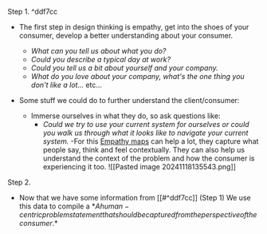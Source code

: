 Step 1. ^ddf7cc

- The first step in design thinking is empathy, get into the shoes of your consumer, develop a better understanding about your consumer.
	- _What can you tell us about what you do?_
	- _Could you describe a typical day at work?_
	- _Could you tell us a bit about yourself and your company._
	- _What do you love about your company, what's the one thing you don't like a lot..._ etc...

- Some stuff we could do to further understand the client/consumer:
	- Immerse ourselves in what they do, so ask questions like:
		- _Could we try to use your current system for ourselves or could you walk us through what it looks like to navigate your current system._
		-For this [Empathy maps](https://www.interaction-design.org/literature/article/empathy-map-why-and-how-to-use-it) can help a lot, they capture what people say, think and feel contextually. They can also help us understand the context of the problem and how the consumer is experiencing it too.
		![[Pasted image 20241118135543.png]]

Step 2. 

- Now that we have some information from [[#^ddf7cc]] (Step 1) We use this data to compile a $*A human-centric problem statement that should be captured from the perspective of the consumer.*$  